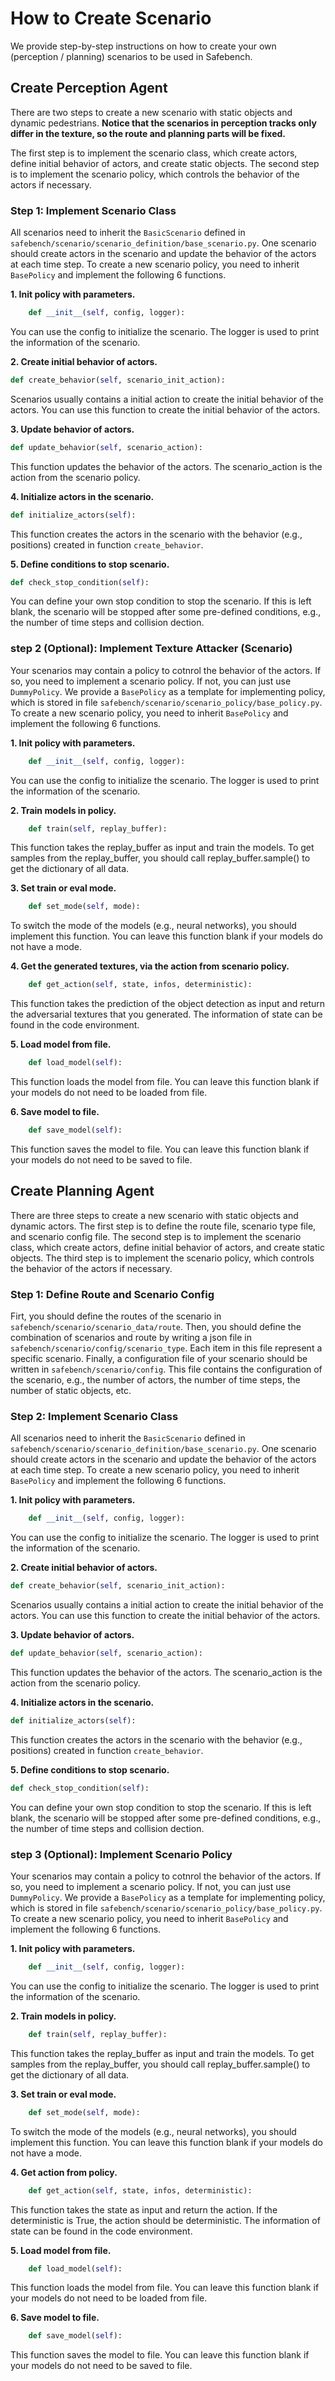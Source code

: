 # How to Create Scenario

We provide step-by-step instructions on how to create your own (perception / planning) scenarios to be used in Safebench.

## Create Perception Agent

There are two steps to create a new scenario with static objects and dynamic pedestrians. 
**Notice that the scenarios in perception tracks only differ in the texture, so the route and planning parts will be fixed.**
<!-- The first step is to define the route file, scenario type file, and scenario config file. -->
The first step is to implement the scenario class, which create actors, define initial behavior of actors, and create static objects.
The second step is to implement the scenario policy, which controls the behavior of the actors if necessary.


### Step 1: Implement Scenario Class
All scenarios need to inherit the `BasicScenario` defined in `safebench/scenario/scenario_definition/base_scenario.py`.
One scenario should create actors in the scenario and update the behavior of the actors at each time step.
To create a new scenario policy, you need to inherit `BasePolicy` and implement the following 6 functions.

**1. Init policy with parameters.**
```python
    def __init__(self, config, logger):
```
You can use the config to initialize the scenario. The logger is used to print the information of the scenario.

**2. Create initial behavior of actors.**
```python
def create_behavior(self, scenario_init_action):
```
Scenarios usually contains a initial action to create the initial behavior of the actors. You can use this function to create the initial behavior of the actors.

**3. Update behavior of actors.**
```python
def update_behavior(self, scenario_action):
```
This function updates the behavior of the actors. The scenario_action is the action from the scenario policy.

**4. Initialize actors in the scenario.**
```python
def initialize_actors(self):
```
This function creates the actors in the scenario with the behavior (e.g., positions) created in function `create_behavior`.

**5. Define conditions to stop scenario.**
```python
def check_stop_condition(self):
```
You can define your own stop condition to stop the scenario. If this is left blank, the scenario will be stopped after some pre-defined conditions, e.g., the number of time steps and collision dection.


### step 2 (Optional): Implement Texture Attacker (Scenario)

Your scenarios may contain a policy to cotnrol the behavior of the actors. If so, you need to implement a scenario policy. If not, you can just use `DummyPolicy`.
We provide a `BasePolicy` as a template for implementing policy, which is stored in file `safebench/scenario/scenario_policy/base_policy.py`.
To create a new scenario policy, you need to inherit `BasePolicy` and implement the following 6 functions.

**1. Init policy with parameters.**
```python
    def __init__(self, config, logger):
```
You can use the config to initialize the scenario. The logger is used to print the information of the scenario.

**2. Train models in policy.**
```python
    def train(self, replay_buffer):
```
This function takes the replay_buffer as input and train the models. To get samples from the replay_buffer, you should call replay_buffer.sample() to get the dictionary of all data.

**3. Set train or eval mode.**
```python
    def set_mode(self, mode):
```
To switch the mode of the models (e.g., neural networks), you should implement this function. You can leave this function blank if your models do not have a mode.

**4. Get the generated textures, via the action from scenario policy.**
```python
    def get_action(self, state, infos, deterministic):
```
This function takes the prediction of the object detection as input and return the adversarial textures that you generated. 
The information of state can be found in the code environment.

**5. Load model from file.**
```python
    def load_model(self):
```
This function loads the model from file. You can leave this function blank if your models do not need to be loaded from file.

**6. Save model to file.**
```python
    def save_model(self):
```
This function saves the model to file. You can leave this function blank if your models do not need to be saved to file.



## Create Planning Agent
There are three steps to create a new scenario with static objects and dynamic actors.
The first step is to define the route file, scenario type file, and scenario config file.
The second step is to implement the scenario class, which create actors, define initial behavior of actors, and create static objects.
The third step is to implement the scenario policy, which controls the behavior of the actors if necessary.


### Step 1: Define Route and Scenario Config
Firt, you should define the routes of the scenario in `safebench/scenario/scenario_data/route`. 
Then, you should define the combination of scenarios and route by writing a json file in `safebench/scenario/config/scenario_type`. Each item in this file represent a specific scenario.
Finally, a configuration file of your scenario should be written in `safebench/scenario/config`. This file contains the configuration of the scenario, e.g., the number of actors, the number of time steps, the number of static objects, etc.


### Step 2: Implement Scenario Class
All scenarios need to inherit the `BasicScenario` defined in `safebench/scenario/scenario_definition/base_scenario.py`.
One scenario should create actors in the scenario and update the behavior of the actors at each time step.
To create a new scenario policy, you need to inherit `BasePolicy` and implement the following 6 functions.

**1. Init policy with parameters.**
```python
    def __init__(self, config, logger):
```
You can use the config to initialize the scenario. The logger is used to print the information of the scenario.

**2. Create initial behavior of actors.**
```python
def create_behavior(self, scenario_init_action):
```
Scenarios usually contains a initial action to create the initial behavior of the actors. You can use this function to create the initial behavior of the actors.

**3. Update behavior of actors.**
```python
def update_behavior(self, scenario_action):
```
This function updates the behavior of the actors. The scenario_action is the action from the scenario policy.

**4. Initialize actors in the scenario.**
```python
def initialize_actors(self):
```
This function creates the actors in the scenario with the behavior (e.g., positions) created in function `create_behavior`.

**5. Define conditions to stop scenario.**
```python
def check_stop_condition(self):
```
You can define your own stop condition to stop the scenario. If this is left blank, the scenario will be stopped after some pre-defined conditions, e.g., the number of time steps and collision dection.


### step 3 (Optional): Implement Scenario Policy 

Your scenarios may contain a policy to cotnrol the behavior of the actors. If so, you need to implement a scenario policy. If not, you can just use `DummyPolicy`.
We provide a `BasePolicy` as a template for implementing policy, which is stored in file `safebench/scenario/scenario_policy/base_policy.py`.
To create a new scenario policy, you need to inherit `BasePolicy` and implement the following 6 functions.

**1. Init policy with parameters.**
```python
    def __init__(self, config, logger):
```
You can use the config to initialize the scenario. The logger is used to print the information of the scenario.

**2. Train models in policy.**
```python
    def train(self, replay_buffer):
```
This function takes the replay_buffer as input and train the models. To get samples from the replay_buffer, you should call replay_buffer.sample() to get the dictionary of all data.

**3. Set train or eval mode.**
```python
    def set_mode(self, mode):
```
To switch the mode of the models (e.g., neural networks), you should implement this function. You can leave this function blank if your models do not have a mode.

**4. Get action from policy.**
```python
    def get_action(self, state, infos, deterministic):
```
This function takes the state as input and return the action. If the deterministic is True, the action should be deterministic.
The information of state can be found in the code environment.

**5. Load model from file.**
```python
    def load_model(self):
```
This function loads the model from file. You can leave this function blank if your models do not need to be loaded from file.

**6. Save model to file.**
```python
    def save_model(self):
```
This function saves the model to file. You can leave this function blank if your models do not need to be saved to file.

